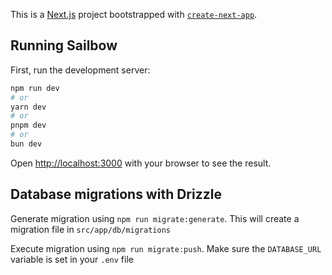 This is a [Next.js](https://nextjs.org/) project bootstrapped with [`create-next-app`](https://github.com/vercel/next.js/tree/canary/packages/create-next-app).

## Running Sailbow

First, run the development server:

```bash
npm run dev
# or
yarn dev
# or
pnpm dev
# or
bun dev
```

Open [http://localhost:3000](http://localhost:3000) with your browser to see the result.


## Database migrations with Drizzle

Generate migration using ```npm run migrate:generate```. This will create a migration file in ```src/app/db/migrations```

Execute migration using ```npm run migrate:push```. Make sure the ```DATABASE_URL``` variable is set in your ```.env``` file

